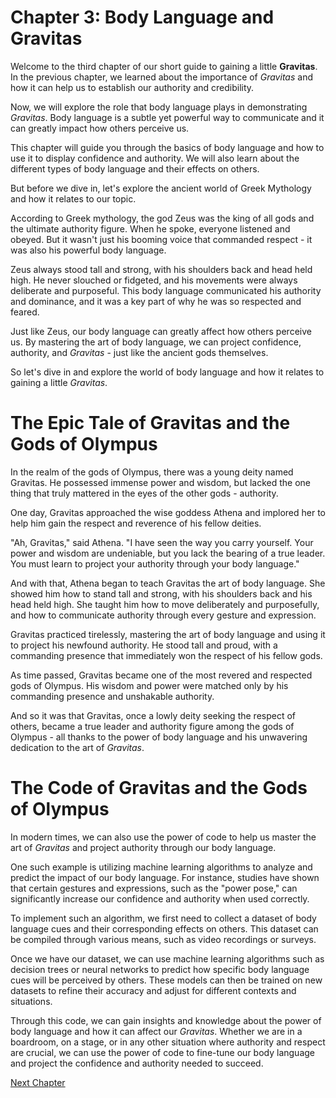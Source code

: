 # Chapter 3: Body Language and Gravitas

Welcome to the third chapter of our short guide to gaining a little **Gravitas**. In the previous chapter, we learned about the importance of *Gravitas* and how it can help us to establish our authority and credibility.

Now, we will explore the role that body language plays in demonstrating *Gravitas*. Body language is a subtle yet powerful way to communicate and it can greatly impact how others perceive us.

This chapter will guide you through the basics of body language and how to use it to display confidence and authority. We will also learn about the different types of body language and their effects on others.

But before we dive in, let's explore the ancient world of Greek Mythology and how it relates to our topic.

According to Greek mythology, the god Zeus was the king of all gods and the ultimate authority figure. When he spoke, everyone listened and obeyed. But it wasn't just his booming voice that commanded respect - it was also his powerful body language.

Zeus always stood tall and strong, with his shoulders back and head held high. He never slouched or fidgeted, and his movements were always deliberate and purposeful. This body language communicated his authority and dominance, and it was a key part of why he was so respected and feared.

Just like Zeus, our body language can greatly affect how others perceive us. By mastering the art of body language, we can project confidence, authority, and *Gravitas* - just like the ancient gods themselves.

So let's dive in and explore the world of body language and how it relates to gaining a little *Gravitas*.
# The Epic Tale of Gravitas and the Gods of Olympus

In the realm of the gods of Olympus, there was a young deity named Gravitas. He possessed immense power and wisdom, but lacked the one thing that truly mattered in the eyes of the other gods - authority.

One day, Gravitas approached the wise goddess Athena and implored her to help him gain the respect and reverence of his fellow deities.

"Ah, Gravitas," said Athena. "I have seen the way you carry yourself. Your power and wisdom are undeniable, but you lack the bearing of a true leader. You must learn to project your authority through your body language."

And with that, Athena began to teach Gravitas the art of body language. She showed him how to stand tall and strong, with his shoulders back and his head held high. She taught him how to move deliberately and purposefully, and how to communicate authority through every gesture and expression.

Gravitas practiced tirelessly, mastering the art of body language and using it to project his newfound authority. He stood tall and proud, with a commanding presence that immediately won the respect of his fellow gods.

As time passed, Gravitas became one of the most revered and respected gods of Olympus. His wisdom and power were matched only by his commanding presence and unshakable authority.

And so it was that Gravitas, once a lowly deity seeking the respect of others, became a true leader and authority figure among the gods of Olympus - all thanks to the power of body language and his unwavering dedication to the art of *Gravitas*.
# The Code of Gravitas and the Gods of Olympus

In modern times, we can also use the power of code to help us master the art of *Gravitas* and project authority through our body language.

One such example is utilizing machine learning algorithms to analyze and predict the impact of our body language. For instance, studies have shown that certain gestures and expressions, such as the "power pose," can significantly increase our confidence and authority when used correctly.

To implement such an algorithm, we first need to collect a dataset of body language cues and their corresponding effects on others. This dataset can be compiled through various means, such as video recordings or surveys.

Once we have our dataset, we can use machine learning algorithms such as decision trees or neural networks to predict how specific body language cues will be perceived by others. These models can then be trained on new datasets to refine their accuracy and adjust for different contexts and situations.

Through this code, we can gain insights and knowledge about the power of body language and how it can affect our *Gravitas*. Whether we are in a boardroom, on a stage, or in any other situation where authority and respect are crucial, we can use the power of code to fine-tune our body language and project the confidence and authority needed to succeed.


[Next Chapter](04_Chapter04.md)